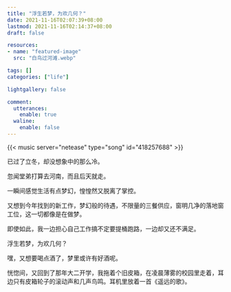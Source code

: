 ```yaml
---
title: "浮生若梦，为欢几何？"
date: 2021-11-16T02:07:39+08:00
lastmod: 2021-11-16T02:14:37+08:00
draft: false

resources:
- name: "featured-image"
  src: "白鸟过河滩.webp"

tags: []
categories: ["life"]

lightgallery: false

comment:
  utterances:
    enable: true
  waline:
    enable: false
---
```


<!-- 遥远的歌 -->
{{< music server="netease" type="song" id="418257688" >}}

已过了立冬，却没想象中的那么冷。

忽闻堂弟打算去河南，而且后天就走。

一瞬间感觉生活有点梦幻，惶惶然又脱离了掌控。

又想到今年找到的新工作，梦幻般的待遇，不限量的三餐供应，窗明几净的落地窗工位，这一切都像是在做梦。

即使如此，我一边担心自己工作搞不定要提桶跑路，一边却又还不满足。

浮生若梦，为欢几何？

嘿，又想要喝点酒了，梦里或许有好酒呢。

恍惚间，又回到了那年大二开学，我拖着个旧皮箱，在凌晨薄雾的校园里走着，耳边只有皮箱轮子的滚动声和几声鸟鸣。耳机里放着一首《遥远的歌》。

